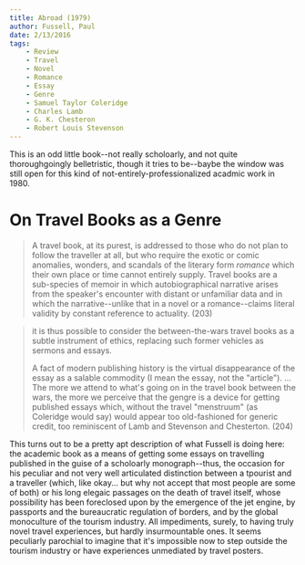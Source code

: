 ```yaml
---
title: Abroad (1979)
author: Fussell, Paul
date: 2/13/2016
tags: 
    - Review
    - Travel
    - Novel
    - Romance
    - Essay
    - Genre
    - Samuel Taylor Coleridge
    - Charles Lamb
    - G. K. Chesteron
    - Robert Louis Stevenson
---
```


This is an odd little book--not really scholoarly, and not quite thoroughgoingly belletristic, though it tries to be--baybe the window was still open for this kind of not-entirely-professionalized acadmic work in 1980.

# On Travel Books as a Genre

> A travel book, at its purest, is addressed to those who do not plan to follow the traveller at all, but who require the exotic or comic anomalies, wonders, and scandals of the literary form _romance_ which their own place or time cannot entirely supply. Travel books are a sub-species of memoir in which autobiographical narrative arises from the speaker's encounter with distant or unfamiliar data and in which the narrative--unlike that in a novel or a romance--claims literal validity by constant reference to actuality. (203)

> it is thus possible to consider the between-the-wars travel books as a subtle instrument of ethics, replacing such former vehicles as sermons and essays. 
>
> A fact of modern publishing history is the virtual disappearance of the essay as a salable commodity (I mean the essay, not the "article"). ... The more we attend to what's going on in the travel book between the wars, the more we perceive that the gengre is a device for getting published essays which, without the travel "menstruum" (as Coleridge would say) would appear too old-fashioned for generic credit, too reminiscent of Lamb and Stevenson and Chesterton. (204)

This turns out to be a pretty apt description of what Fussell is doing here: the academic book as a means of getting some essays on travelling published in the guise of a scholoarly monograph--thus, the occasion for his peculiar and not very well articulated distinction between a tpourist and a traveller (which, like okay... but why not accept that most people are some of both) or his long elegaic passages on the death of travel itself, whose possibility has been foreclosed upon by the emergence of the jet engine, by passports and the bureaucratic regulation of borders, and by the global monoculture of the tourism industry. All impediments, surely, to having truly novel travel experiences, but hardly insurmountable ones. It seems peculiarly parochial to imagine that it's impossible now to step outside the tourism industry or have experiences unmediated by travel posters.